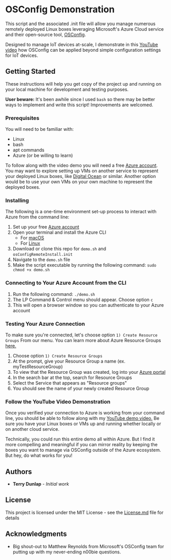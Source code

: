 # OSConfig Demonstration

This script and the associated .init file will allow you manage numerous remotely deployed Linux boxes leveraging Microsoft's Azure Cloud service and their open-source tool, [OSConfig](https://github.com/Azure/azure-osconfig).

Designed to manage IoT devices at-scale, I demonstrate in this [YouTube video](https://youtu.be/AmADAGwjgQs) how OSConfig can be applied beyond simple configuration settings for IoT devices.

## Getting Started

These instructions will help you get copy of the project up and running on your local machine for development and testing purposes.

**User beware:** It's been awhile since I used ```bash``` so there may be better ways to implement and write this script! Improvements are welcomed.

### Prerequisites

You will need to be familiar with:

* Linux
* bash
* apt commands
* Azure (or be willing to learn)

To follow along with the video demo you will need a free [Azure account](https://azure.microsoft.com/en-us/free/). You may want to explore setting up VMs on another service to represent your deployed Linux boxes, like [Digital Ocean](https://www.digitalocean.com) or similar. Another option would be to use your own VMs on your own machine to represent the deployed boxes.

### Installing

The following is a one-time environment set-up process to interact with Azure from the command line:

1. Set up your free [Azure account](https://azure.microsoft.com/en-us/free/)
2. Open your terminal and install the Azure CLI
    * For [macOS](https://docs.microsoft.com/en-us/cli/azure/install-azure-cli-macos)
    * For [Linux](https://docs.microsoft.com/en-us/cli/azure/install-azure-cli-linux)
3. Download or clone this repo for ```demo.sh``` and ```osConfigRemoteInstall.init```
4. Navigate to the ```demo.sh``` file
5. Make the script executable by running the following command: ```sudo chmod +x demo.sh```

### Connecting to Your Azure Account from the CLI

1. Run the following command: ```./demo.sh```
2. The LP Command & Control menu should appear. Choose option ```c```
3. This will open a browser window so you can authenticate to your Azure account

### Testing Your Azure Connection

To make sure you're connected, let's choose option ```1) Create Resource Groups``` From our menu. You can learn more about Azure Resource Groups [here.](https://docs.microsoft.com/en-us/azure/azure-resource-manager/management/manage-resource-groups-portal)

1. Choose option ```1) Create Resource Groups```
2. At the prompt, give your Resource Group a name (ex. myTestResourceGroup)
3. To view that the Resource Group was created, log into your [Azure portal](https://portal.azure.com/#home)
4. In the search bar at the top, search for Resource Groups
5. Select the Service that appears as "Resource groups"
6. You should see the name of your newly created Resource Group

### Follow the YouTube Video Demonstration

Once you verified your connection to Azure is working from your command line, you should be able to follow along with my [YouTube demo video.](https://youtu.be/AmADAGwjgQs) Be sure you have your Linux boxes or VMs up and running whether locally or on another cloud service.

Technically, you could run this entire demo all within Azure. But I find it more compelling and meaningful if you can mirror reality by keeping the boxes you want to manage via OSConfig outside of the Azure ecosystem. But hey, do what works for you!

## Authors

* **Terry Dunlap** - *Initial work*

## License

This project is licensed under the MIT License - see the [License.md](https://github.com/tjdunlapjr/osconfig-demo/blob/main/LICENSE.md) file for details

## Acknowledgments

* Big shout-out to Matthew Reynolds from Microsoft's OSConfig team for putting up with my never-ending n00bie questions.

